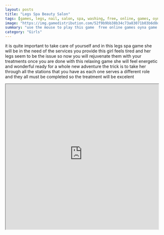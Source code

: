 ```yaml
---
layout: posts
title: "Legs Spa Beauty Salon"
tags: [games, legs, nail, salon, spa, washing, free, online, games, oyna, game, free, games, play, play, games]
image: "https://img.gamedistribution.com/52f9b9bb38b34c73a83071b03b6d8df4.jpg"
summary: "use the mouse to play this game  free online games oyna game free games play play games"
category: "Girls"
---
```


it is quite important to take care of yourself and in this legs spa game she will be in the need of the services you provide this girl feels tired and her legs seem to be the issue so now you will rejuvenate them with your treatments once you are done with this relaxing game she will feel energetic and wonderful ready for a whole new adventure the trick is to take her through all the stations that you have as each one serves a different role and they all must be completed so the treatment will be excelent

<iframe width="100%" height="480px;" src="https://flash.gamedistribution.com?game=52f9b9bb38b34c73a83071b03b6d8df4"></iframe>
